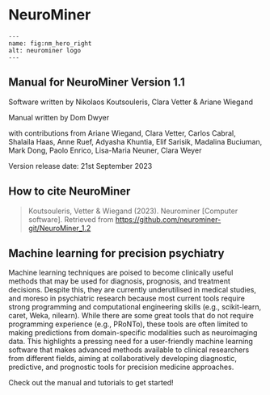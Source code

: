 # NeuroMiner

```{figure} Images/nm_hero_right.png
---
name: fig:nm_hero_right
alt: neurominer logo
---
```
## Manual for NeuroMiner Version 1.1

Software written by Nikolaos Koutsouleris, Clara Vetter & Ariane Wiegand

Manual written by Dom Dwyer

with contributions from
Ariane Wiegand, Clara Vetter, Carlos Cabral, Shalaila Haas, Anne Ruef, Adyasha Khuntia, Elif Sarisik, Madalina Buciuman, Mark Dong, Paolo Enrico, Lisa-Maria Neuner, Clara Weyer

Version release date: 21st September 2023

## How to cite NeuroMiner

> Koutsouleris, Vetter & Wiegand (2023). Neurominer [Computer software]. Retrieved from https://github.com/neurominer-git/NeuroMiner_1.2


## Machine learning for precision psychiatry

Machine learning techniques are poised to become clinically useful
methods that may be used for diagnosis, prognosis, and treatment
decisions. Despite this, they are currently underutilised in medical
studies, and moreso in psychiatric research because most current tools
require strong programming and computational engineering skills (e.g.,
scikit-learn, caret, Weka, nilearn). While there are some great tools
that do not require programming experience (e.g., PRoNTo), these tools
are often limited to making predictions from domain-specific modalities
such as neuroimaging data. This highlights a pressing need for a
user-friendly machine learning software that makes advanced methods
available to clinical researchers from different fields, aiming at
collaboratively developing diagnostic, predictive, and prognostic tools
for precision medicine approaches.

Check out the manual and tutorials to get started!

```{tableofcontents}
```
